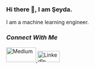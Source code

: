 ### Hi there 👋, I am Şeyda.
I am a machine learning engineer. 

### ***Connect With Me***

<a href="https://medium.com/@seydaybar">
  <img src="https://upload.wikimedia.org/wikipedia/commons/e/ec/Medium_logo_Monogram.svg" width="80" height="40" alt="Medium">
</a>

<a href="https://www.linkedin.com/in/seydaybar/">
  <img src="https://upload.wikimedia.org/wikipedia/commons/c/ca/LinkedIn_logo_initials.png" width="60" height="30" alt="LinkedIn">
</a>
